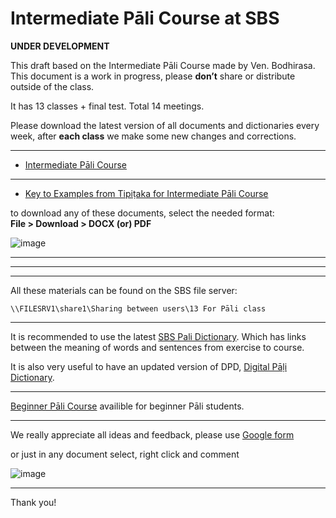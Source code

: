 # **Intermediate Pāli Course at SBS**

**UNDER DEVELOPMENT**

This draft based on the Intermediate Pāli Course made by Ven. Bodhirasa. This document is a work in progress, please **don’t** share or distribute outside of the class.

It has 13 classes + final test. Total 14 meetings.

Please download the latest version of all documents and dictionaries every week, after **each class** we make some new changes and corrections.

-------

- [Intermediate Pāli Course](https://docs.google.com/document/d/1K9UEl91eisxDjutTya-8bP8K4VcC1TD2cS6JEz4JAUE/)

<!-- ------- -->

<!-- - [Exercises for Intermediate Pāli Course](https://docs.google.com/document/d/1fWI28PgTLUVqGn-c0jnAFp_9-6cYg9M4AwmjmmRJrfw/) -->

<!-- - [Key to Exercises for Intermediate Pāli Course](https://docs.google.com/document/d/10k828FOENjhbYtu7EAD3xuuAX4EOSSmhciIXmAbP2qw/) -->

-------

<!-- - [Examples from Tipiṭaka for Intermediate Pāli Course](https://docs.google.com/document/d/11QMWMTxnxkz5YeHnlxm1YJap2VxAeXTK9_j2F-6o5OI/) -->

- [Key to Examples from Tipiṭaka for Intermediate Pāli Course](https://docs.google.com/document/d/1pW7bf1Ve_pKjLCxXk6BWsOOZ44Sm24u6zroT8EpW188/)

<!-- ------- -->

<!-- - [Sentences from Intermediate Pāli Course](https://docs.google.com/document/d/19u1_BuP1ovgjqGf8GWkCE2zlS977jnHE6MXHv5EPBXU/) -->

<!-- - [Key to Sentences from Intermediate Pāli Course](https://docs.google.com/document/d/1U6EnudzNGIYxuzupwy8bT_sSvLu1JLjLF_Br_k6arMw/) -->

to download any of these documents, select the needed format:  
**File > Download > DOCX (or) PDF**

![image](https://user-images.githubusercontent.com/39419221/206903113-5a91e01f-a534-499d-9265-a81af855d66f.png)


-------

<!-- - Anki Deck [Vocab Pāli Class](https://github.com/sasanarakkha/study-tools/raw/main/pali-class/Vocab%20P%C4%81li%20Class.apkg) -->

<!-- It is recommended to use [Special fields Add-on](https://sasanarakkha.github.io/study-tools/special-fields.html) -->

<!-- see small video [how-to-update-anki-deck](https://drive.google.com/file/d/1fRYTWmrWl2InCXlJEJnJOiYlBAmeeRDB/view?usp=sharing) -->

<!-- see [here](https://sasanarakkha.github.io/study-tools/pali-class/class-test.html) how and why we need to remove duplicates -->

<!-- - Anki Deck [Grammar Pāli Class](https://github.com/sasanarakkha/study-tools/raw/main/pali-class/Grammar%20P%C4%81li%20Class.apkg) -->

<!-- - Anki Deck [Roots](https://github.com/sasanarakkha/study-tools/raw/main/pali-class/Roots%20P%C4%81li%20Class.apkg) -->


-------

<!-- - [Folder](https://github.com/sasanarakkha/study-tools/tree/main/pali-class/vocab) with vocab csv files related to each class -->

<!-- - [Folder](https://github.com/sasanarakkha/study-tools/tree/main/pali-class/pics-wordtree) with pictures of Words Tree where you can see most frequent related words to vocab related to each class -->

-------

All these materials can be found on the SBS file server:

`\\FILESRV1\share1\Sharing between users\13 For Pāli class`

-------

It is recommended to use the latest [SBS Pali Dictionary](https://sasanarakkha.github.io/study-tools/sbs-pali-dictionary.html). Which has links between the meaning of words and sentences from exercise to course.

It is also very useful to have an updated version of DPD, [Digital Pāḷi Dictionary](https://digitalpalidictionary.github.io/).

-------

[Beginner Pāli Course](https://sasanarakkha.github.io/study-tools/pali-class.html) availible for beginner Pāli students.

-------

We really appreciate all ideas and feedback, please use [Google form](https://docs.google.com/forms/d/e/1FAIpQLSc0KxEDyN5G2Mqr4t3AvDpXxSOIbIBi0GrZsAGhDB207sjLow/viewform)

or just in any document select, right click and comment

![image](https://user-images.githubusercontent.com/39419221/206903048-944cbb56-0c92-44d2-b4d9-e3b5c1320b06.png)

-------

Thank you!

